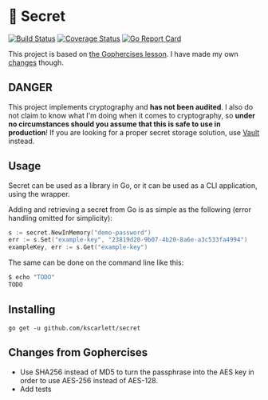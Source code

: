 # :closed_lock_with_key: Secret

[![Build Status](https://travis-ci.org/kscarlett/secret.svg?branch=master)](https://travis-ci.org/kscarlett/secret) [![Coverage Status](https://coveralls.io/repos/github/kscarlett/secret/badge.svg?branch=master)](https://coveralls.io/github/kscarlett/secret?branch=master) [![Go Report Card](https://goreportcard.com/badge/github.com/kscarlett/secret)](https://goreportcard.com/report/github.com/kscarlett/secret)

This project is based on [the Gophercises lesson](https://gophercises.com/exercises/secret). I have made my own [changes](#changes-from-gophercises) though.

## DANGER

This project implements cryptography and **has not been audited**. I also do not claim to know what I'm doing when it comes to cryptography, so **under no circumstances should you assume that this is safe to use in production**! If you are looking for a proper secret storage solution, use [Vault](https://www.vaultproject.io/) instead.

## Usage

Secret can be used as a library in Go, or it can be used as a CLI application, using the wrapper.

Adding and retrieving a secret from Go is as simple as the following (error handling omitted for simplicity):

```go
s := secret.NewInMemory("demo-password")
err := s.Set("example-key", "23819d20-9b07-4b20-8a6e-a3c533fa4994")
exampleKey, err := s.Get("example-key")
```

The same can be done on the command line like this:

```bash
$ echo "TODO"
TODO
```

## Installing

`go get -u github.com/kscarlett/secret`

## Changes from Gophercises

- Use SHA256 instead of MD5 to turn the passphrase into the AES key in order to use AES-256 instead of AES-128.
- Add tests